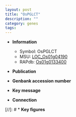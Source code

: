 ```yaml
---
layout: post
title: "OsPGLCT"
description: ""
category: genes
tags: 
---
```


* **Information**  
    + Symbol: OsPGLCT  
    + MSU: [LOC_Os01g04190](http://rice.uga.edu/cgi-bin/ORF_infopage.cgi?orf=LOC_Os01g04190)  
    + RAPdb: [Os01g0133400](http://rapdb.dna.affrc.go.jp/viewer/gbrowse_details/irgsp1?name=Os01g0133400)  

* **Publication**  

* **Genbank accession number**  

* **Key message**  

* **Connection**  

[//]: # * **Key figures**  


